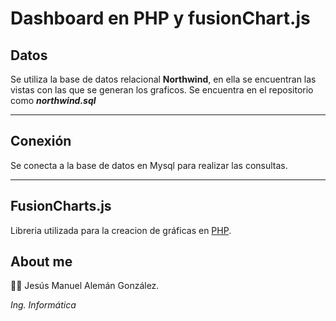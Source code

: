 # Dashboard en PHP y fusionChart.js

## Datos
Se utiliza la base de datos relacional **Northwind**, en ella se encuentran las vistas con las que se generan los graficos. Se encuentra en el repositorio como **_northwind.sql_**
___

## Conexión
Se conecta a la base de datos en Mysql para realizar las consultas.
___
## FusionCharts.js
Libreria utilizada para la creacion de gráficas en [PHP](https://www.fusioncharts.com/php-charts "fusionCharts").

## About me
:man_technologist: Jesús Manuel Alemán González.

 _Ing. Informática_




